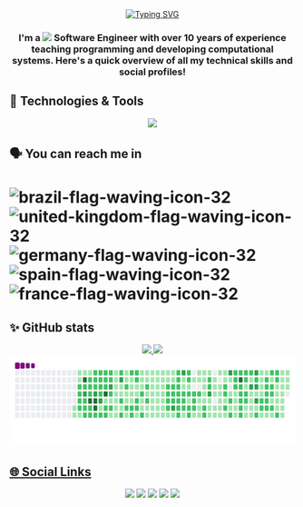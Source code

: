<div align="center">
  <a href="https://git.io/typing-svg"><img src="https://readme-typing-svg.herokuapp.com?font=Roboto&weight=900&size=40&duration=3000&pause=1000&color=37C1FD&center=true&vCenter=true&random=false&width=435&lines=Hi+there!+%F0%9F%91%8B;I'm+Claudio+Coutinho;Welcome!" alt="Typing SVG" /></a>
</div>

<div align="center">
  <h3>I'm a <img src="https://github.com/cmscoutinho/cmscoutinho/assets/24771660/a8368063-d337-4339-be57-488e3eae6bbf"/> Software Engineer with over 10 years of experience teaching programming and developing computational systems. Here's a quick overview of all my technical skills and social profiles!</h3>
  </div>

<!--<img src="https://github.com/cmscoutinho/cmscoutinho/assets/24771660/3069c08d-6e53-49e2-9603-7fef93055a74"/>-->

## 🔧 Technologies & Tools

<p align="center">
  <a href="https://skillicons.dev">
    <img src="https://skillicons.dev/icons?i=java,spring,idea,eclipse,androidstudio,c,cpp,py,pytorch,anaconda,sklearn,opencv,matlab,octave,latex,mysql,docker,windows,linux,ubuntu,vim,regex,git,github,vscode,discord,notion" />
  </a>
</p>


## :speaking_head: You can reach me in

# ![brazil-flag-waving-icon-32](https://github.com/cmscoutinho/cmscoutinho/assets/24771660/be8f5594-71d0-4908-8d36-212fc938b6e9) ![united-kingdom-flag-waving-icon-32](https://github.com/cmscoutinho/cmscoutinho/assets/24771660/0ed89483-285c-45e7-b335-7b5a580eaa6e) ![germany-flag-waving-icon-32](https://github.com/cmscoutinho/cmscoutinho/assets/24771660/90b44a87-d9b4-492e-94d6-f6f817816d82) ![spain-flag-waving-icon-32](https://github.com/cmscoutinho/cmscoutinho/assets/24771660/41160d94-9012-48b6-9072-c77d38d316f2) ![france-flag-waving-icon-32](https://github.com/cmscoutinho/cmscoutinho/assets/24771660/31bdff17-fdee-497e-9ffa-ee34b947bf3f)


## ✨ GitHub stats

<div align="center">
<a href="https://github.com/cmscoutinho">
<img loading="lazy" height="180em" src="https://github-readme-stats.vercel.app/api/top-langs/?username=cmscoutinho&layout=compact&langs_count=7&theme=dracula"/>
<img loading="lazy" height="180em" src="https://github-readme-stats.vercel.app/api?username=cmscoutinho&show_icons=true&theme=dracula&include_all_commits=true&count_private=true"/>
</div>

  <div align="center">
    <img loading="lazy" height="160em" src="https://github.com/cmscoutinho/cmscoutinho/blob/output/github-contribution-grid-snake.gif"/>
  </div>

## 🌐 Social Links

<div align="center">
<a href="https://www.youtube.com/channel/UCmsuVrwAKLzqjD0f2tzcVXA" target="_blank"><img loading="lazy" src="https://img.shields.io/badge/YouTube-FF0000?style=for-the-badge&logo=youtube&logoColor=white" target="_blank"></a>
<a href="https://instagram.com/ccoutinhof" target="_blank"><img loading="lazy" src="https://img.shields.io/badge/-Instagram-%23E4405F?style=for-the-badge&logo=instagram&logoColor=white" target="_blank"></a>
<!--<a href="https://www.twitch.tv/seu-usuário-aqui" target="_blank"><img loading="lazy" src="https://img.shields.io/badge/Twitch-9146FF?style=for-the-badge&logo=twitch&logoColor=white" target="_blank"></a>-->
<a href = "mailto:ccoutinho.ti@gmail.com"><img loading="lazy" src="https://img.shields.io/badge/Gmail-D14836?style=for-the-badge&logo=gmail&logoColor=white" target="_blank"></a>
<a href="https://www.linkedin.com/in/cmscoutinho" target="_blank"><img loading="lazy" src="https://img.shields.io/badge/-LinkedIn-%230077B5?style=for-the-badge&logo=linkedin&logoColor=white" target="_blank"></a>   
<!--<a href="https://www.duolingo.com/profile/coutinhowa" target="_blank"><img loading="lazy" src="https://img.shields.io/badge/Duolingo-00FF00?style=for-the-badge&logo=duolingo&logoColor=green" target="_blank"></a>   -->
<a href="https://www.duolingo.com/profile/coutinhowa" target="_blank"><img loading="lazy" src="https://img.shields.io/badge/Duolingo-58CC02?style=for-the-badge&logo=Duolingo&logoColor=white" target="_blank"></a> 
</div>

<!--
**coutinhoware/coutinhoware** is a ✨ _special_ ✨ repository because its `README.md` (this file) appears on your GitHub profile.

Here are some ideas to get you started:

- 🔭 I’m currently working on ...
- 🌱 I’m currently learning ...
- 👯 I’m looking to collaborate on ...
- 🤔 I’m looking for help with ...
- 💬 Ask me about ...
- 📫 How to reach me: ...
- 😄 Pronouns: ...
- ⚡ Fun fact: ...
-->
